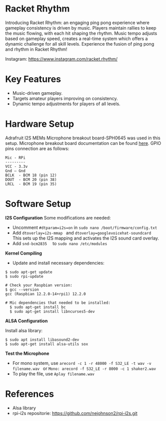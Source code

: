 # Racket Rhythm
Introducing Racket Rhythm: an engaging ping pong experience where gameplay consistency is driven by music. Players maintain rallies to keep the music flowing, with each hit shaping the rhythm. Music tempo adjusts based on gameplay speed, creates a real-time system which offers a dynamic challenge for all skill levels. Experience the fusion of ping pong and rhythm in Racket Rhythm!

Instagram: https://www.instagram.com/racket.rhythm/

# Key Features
* Music-driven gameplay.
* Targets amateur players improving on consistency.
* Dynamic tempo adjustments for players of all levels.

# Hardware Setup
Adrafruit I2S MEMs Microphone breakout board-SPH0645 was used in this setup. 
Microphone breakout board documentation can be found [here](https://cdn-learn.adafruit.com/downloads/pdf/adafruit-i2s-mems-microphone-breakout.pdf). GPIO pins connection are as follows:

```
Mic - RPi
---------
VCC - 3.3v
Gnd – Gnd
BCLK  - BCM 18 (pin 12)
DOUT  - BCM 20 (pin 38)
LRCL  - BCM 19 (pin 35)
```

# Software Setup
**I2S Configuration**
Some modifications are needed:

* Uncomment ```#dtparam=i2s=on``` in ``` sudo nano /boot/firmware/config.txt ```
* Add ``` dtoverlay=i2s-mmap  ``` and ``` dtoverlay=googlevoicehat-soundcard  ``` This sets up the I2S mapping and activates the I2S sound card overlay.
* Add ``` snd-bcm2835   ``` to ``` sudo nano /etc/modules ```

**Kernel Compiling**

* Update and install necessary dependencies:
```
$ sudo apt-get update
$ sudo rpi-update

# Check your Raspbian version:
$ gcc --version
gcc (Raspbian 12.2.0-14+rpi1) 12.2.0

# Mic dependencies that needed to be installed:
  $ sudo apt-get install bc
  $ sudo apt-get install libncurses5-dev
  ```

**ALSA Configuration**
  
Install alsa library:
```
$ sudo apt install libasound2-dev
$ sudo apt-get install alsa-utils sox
 ```
**Test the Microphone**
 
* For mono system, use ```arecord -c 1 -r 48000 -f S32_LE -t wav -v filename.wav ``` or ``` Mono: arecord -f S32_LE -r 8000 -c 1 shaker2.wav  ```
* To play the file, use ``` Aplay filename.wav  ```


# References

 * Alsa library
 * rpi-i2s repositorie: https://github.com/nejohnson2/rpi-i2s.git


  
